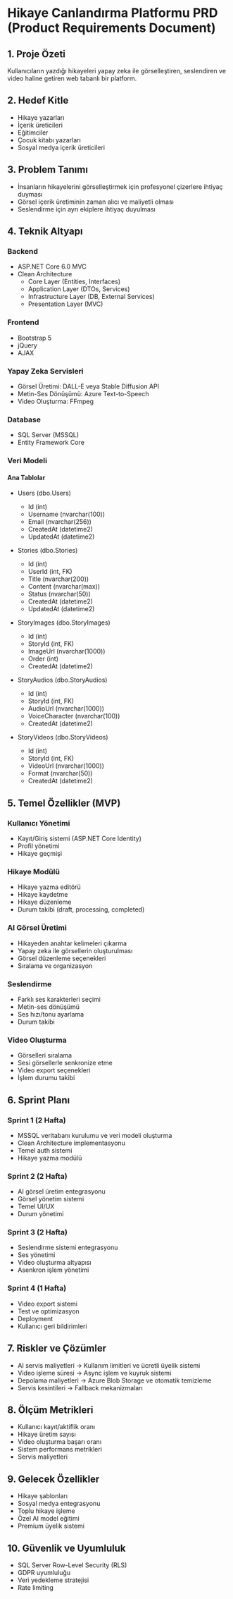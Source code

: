 # Hikaye Canlandırma Platformu PRD (Product Requirements Document)

## 1. Proje Özeti
Kullanıcıların yazdığı hikayeleri yapay zeka ile görselleştiren, seslendiren ve video haline getiren web tabanlı bir platform.

## 2. Hedef Kitle
- Hikaye yazarları
- İçerik üreticileri
- Eğitimciler
- Çocuk kitabı yazarları
- Sosyal medya içerik üreticileri

## 3. Problem Tanımı
- İnsanların hikayelerini görselleştirmek için profesyonel çizerlere ihtiyaç duyması
- Görsel içerik üretiminin zaman alıcı ve maliyetli olması
- Seslendirme için ayrı ekiplere ihtiyaç duyulması

## 4. Teknik Altyapı

### Backend
- ASP.NET Core 6.0 MVC
- Clean Architecture
  - Core Layer (Entities, Interfaces)
  - Application Layer (DTOs, Services)
  - Infrastructure Layer (DB, External Services)
  - Presentation Layer (MVC)

### Frontend
- Bootstrap 5
- jQuery
- AJAX

### Yapay Zeka Servisleri
- Görsel Üretimi: DALL-E veya Stable Diffusion API
- Metin-Ses Dönüşümü: Azure Text-to-Speech
- Video Oluşturma: FFmpeg

### Database
- SQL Server (MSSQL)
- Entity Framework Core

### Veri Modeli
#### Ana Tablolar
- Users (dbo.Users)
  - Id (int)
  - Username (nvarchar(100))
  - Email (nvarchar(256))
  - CreatedAt (datetime2)
  - UpdatedAt (datetime2)

- Stories (dbo.Stories)
  - Id (int)
  - UserId (int, FK)
  - Title (nvarchar(200))
  - Content (nvarchar(max))
  - Status (nvarchar(50))
  - CreatedAt (datetime2)
  - UpdatedAt (datetime2)

- StoryImages (dbo.StoryImages)
  - Id (int)
  - StoryId (int, FK)
  - ImageUrl (nvarchar(1000))
  - Order (int)
  - CreatedAt (datetime2)

- StoryAudios (dbo.StoryAudios)
  - Id (int)
  - StoryId (int, FK)
  - AudioUrl (nvarchar(1000))
  - VoiceCharacter (nvarchar(100))
  - CreatedAt (datetime2)

- StoryVideos (dbo.StoryVideos)
  - Id (int)
  - StoryId (int, FK)
  - VideoUrl (nvarchar(1000))
  - Format (nvarchar(50))
  - CreatedAt (datetime2)

## 5. Temel Özellikler (MVP)

### Kullanıcı Yönetimi
- Kayıt/Giriş sistemi (ASP.NET Core Identity)
- Profil yönetimi
- Hikaye geçmişi

### Hikaye Modülü
- Hikaye yazma editörü
- Hikaye kaydetme
- Hikaye düzenleme
- Durum takibi (draft, processing, completed)

### AI Görsel Üretimi
- Hikayeden anahtar kelimeleri çıkarma
- Yapay zeka ile görsellerin oluşturulması
- Görsel düzenleme seçenekleri
- Sıralama ve organizasyon

### Seslendirme
- Farklı ses karakterleri seçimi
- Metin-ses dönüşümü
- Ses hızı/tonu ayarlama
- Durum takibi

### Video Oluşturma
- Görselleri sıralama
- Sesi görsellerle senkronize etme
- Video export seçenekleri
- İşlem durumu takibi

## 6. Sprint Planı

### Sprint 1 (2 Hafta)
- MSSQL veritabanı kurulumu ve veri modeli oluşturma
- Clean Architecture implementasyonu
- Temel auth sistemi
- Hikaye yazma modülü

### Sprint 2 (2 Hafta)
- AI görsel üretim entegrasyonu
- Görsel yönetim sistemi
- Temel UI/UX
- Durum yönetimi

### Sprint 3 (2 Hafta)
- Seslendirme sistemi entegrasyonu
- Ses yönetimi
- Video oluşturma altyapısı
- Asenkron işlem yönetimi

### Sprint 4 (1 Hafta)
- Video export sistemi
- Test ve optimizasyon
- Deployment
- Kullanıcı geri bildirimleri

## 7. Riskler ve Çözümler
- AI servis maliyetleri → Kullanım limitleri ve ücretli üyelik sistemi
- Video işleme süresi → Async işlem ve kuyruk sistemi
- Depolama maliyetleri → Azure Blob Storage ve otomatik temizleme
- Servis kesintileri → Fallback mekanizmaları

## 8. Ölçüm Metrikleri
- Kullanıcı kayıt/aktiflik oranı
- Hikaye üretim sayısı
- Video oluşturma başarı oranı
- Sistem performans metrikleri
- Servis maliyetleri

## 9. Gelecek Özellikler
- Hikaye şablonları
- Sosyal medya entegrasyonu
- Toplu hikaye işleme
- Özel AI model eğitimi
- Premium üyelik sistemi

## 10. Güvenlik ve Uyumluluk
- SQL Server Row-Level Security (RLS)
- GDPR uyumluluğu
- Veri yedekleme stratejisi
- Rate limiting